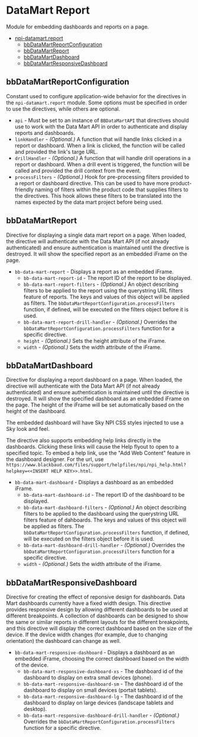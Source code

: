 <a name="npi-datamart.module_report"></a>

# DataMart Report
Module for embedding dashboards and reports on a page.


* [npi-datamart.report](#npi-datamart.module_report)
    * [bbDataMartReportConfiguration](#npi-datamart.module_report..bbDataMartReportConfiguration)
    * [bbDataMartReport](#npi-datamart.module_report..bbDataMartReport)
    * [bbDataMartDashboard](#npi-datamart.module_report..bbDataMartDashboard)
    * [bbDataMartResponsiveDashboard](#npi-datamart.module_report..bbDataMartResponsiveDashboard)


<a name="npi-datamart.module_report..bbDataMartReportConfiguration"></a>
## bbDataMartReportConfiguration
Constant used to configure application-wide behavior for the directives in the  `npi-datamart.report` module. Some options must be specified in order to use the directives, while others are optional.

* `api` - Must be set to an instance of `BBDataMartAPI` that directives should use to work with the Data Mart API in order to authenticate and display reports and dashboards. 
* `linkHandler` - *(Optional.)* A function that will handle links clicked in a report or dashboard. When a link is clicked, the function will be called and provided the link's targe URL.
* `drillHandler` - *(Optional.)* A function that will handle drill operations in a report or dashboard. When a drill event is triggered, the function will be called and provided the drill context from the event.
* `processFilters` - *(Optional.)* Hook for pre-processing filters provided to a report or dashboard directive. This can be used to have more product-friendly naming of filters within the product code that supplies filters to the directives.  This hook allows these filters to be translated into the names expected by the data mart project before being used. 


<a name="npi-datamart.module_report..bbDataMartReport"></a>
## bbDataMartReport
Directive for displaying a single data mart report on a page. When loaded, the directive will authenticate with the Data Mart API (if not already authenticated) and ensure authentication is maintained until the directive is destroyed. It will show the specified report as an embedded iFrame on the page.

* `bb-data-mart-report` - Displays a report as an embedded iFrame.
    * `bb-data-mart-report-id` - The report ID of the report to be displayed.
    * `bb-data-mart-report-filters` - *(Optional.)* An object describing filters to be applied to the report using the querystring URL filters feature of reports. The keys and values of this object will be applied as filters.  The `bbDataMartReportConfiguration.processFilters` function, if defined, will be executed on the filters object before it is used. 
    * `bb-data-mart-report-drill-handler` - *(Optional.)* Overrides the `bbDataMartReportConfiguration.processFilters` function for a specific directive.  
    * `height` - *(Optional.)* Sets the height attribute of the iFrame.
    * `width` - *(Optional.)* Sets the width attribute of the iFrame. 

  
<a name="npi-datamart.module_report..bbDataMartDashboard"></a>
## bbDataMartDashboard
Directive for displaying a report dashboard on a page. When loaded, the directive will authenticate with the Data Mart API (if not already authenticated) and ensure authentication is maintained until the directive is destroyed. It will show the specified dashboard as an embedded iFrame on the page. The height of the iFrame will be set automatically based on the height of the dashboard.

The embedded dashboard will have Sky NPI CSS styles injected to use a Sky look and feel.

The directive also supports embedding help links directly in the dashboards. Clicking these links will cause the Help flyout to open to a specified topic. To embed a help link, use the "Add Web Content" feature in the dashboard designer.  For the url, use `https://www.blackbaud.com/files/support/helpfiles/npi/npi_help.html?helpkey=<<INSERT HELP KEY>>.html`.  

* `bb-data-mart-dashboard` - Displays a dashboard as an embedded iFrame.
    * `bb-data-mart-dashboard-id` - The report ID of the dashboard to be displayed.
    * `bb-data-mart-dashboard-filters` - *(Optional.)* An object describing filters to be applied to the dashboard using the querystring URL filters feature of dahboards. The keys and values of this object will be applied as filters.  The `bbDataMartReportConfiguration.processFilters` function, if defined, will be executed on the filters object before it is used. 
    * `bb-data-mart-dashboard-drill-handler` - *(Optional.)* Overrides the `bbDataMartReportConfiguration.processFilters` function for a specific directive.  
    * `width` - *(Optional.)* Sets the width attribute of the iFrame. 

<a name="npi-datamart.module_report..bbDataMartResponsiveDashboard"></a>
## bbDataMartResponsiveDashboard
Directive for creating the effect of reponsive design for dashboards. Data Mart dashboards currently have a fixed width design. This directive provides responsive design by allowing different dashboards to be used at different breakpoints.  A collection of dashboards can be designed to show the same or similar reports in different layouts for the different breakpoints, and this directive will display the correct dashboard based on the size of the device.  If the device width changes (for example, due to changing orientation) the dashboard can change as well.

* `bb-data-mart-responsive-dashboard` - Displays a dashboard as an embedded iFrame, choosing the correct dashboard based on the width of the device.
    * `bb-data-mart-responsive-dashboard-xs` - The dashboard id of the dashboard to display on extra small devices (phone).
    * `bb-data-mart-responsive-dashboard-sm` - The dashboard id of the dashboard to display on small devices (portait tablets).
    * `bb-data-mart-responsive-dashboard-lg` - The dashboard id of the dashboard to display on large devices (landscape tablets and desktop).
    * `bb-data-mart-responsive-dashboard-drill-handler` - *(Optional.)* Overrides the `bbDataMartReportConfiguration.processFilters` function for a specific directive.
